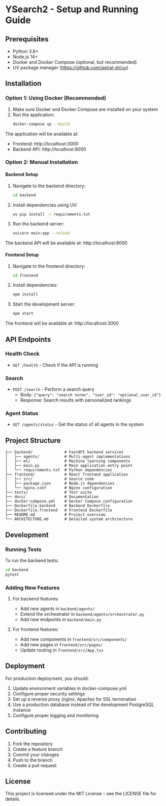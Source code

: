 # YSearch2 - Setup and Running Guide

## Prerequisites

- Python 3.8+
- Node.js 14+
- Docker and Docker Compose (optional, but recommended)
- UV package manager (https://github.com/astral-sh/uv)

## Installation

### Option 1: Using Docker (Recommended)

1. Make sure Docker and Docker Compose are installed on your system
2. Run the application:
   ```bash
   docker-compose up --build
   ```

The application will be available at:
- Frontend: http://localhost:3000
- Backend API: http://localhost:8000

### Option 2: Manual Installation

#### Backend Setup

1. Navigate to the backend directory:
   ```bash
   cd backend
   ```

2. Install dependencies using UV:
   ```bash
   uv pip install -r requirements.txt
   ```

3. Run the backend server:
   ```bash
   uvicorn main:app --reload
   ```

The backend API will be available at: http://localhost:8000

#### Frontend Setup

1. Navigate to the frontend directory:
   ```bash
   cd frontend
   ```

2. Install dependencies:
   ```bash
   npm install
   ```

3. Start the development server:
   ```bash
   npm start
   ```

The frontend will be available at: http://localhost:3000

## API Endpoints

### Health Check
- `GET /health` - Check if the API is running

### Search
- `POST /search` - Perform a search query
  - Body: `{"query": "search terms", "user_id": "optional_user_id"}`
  - Response: Search results with personalized rankings

### Agent Status
- `GET /agents/status` - Get the status of all agents in the system

## Project Structure

```
├── backend/              # FastAPI backend services
│   ├── agents/           # Multi-agent implementations
│   ├── ml/               # Machine learning components
│   ├── main.py           # Main application entry point
│   └── requirements.txt  # Python dependencies
├── frontend/             # React frontend application
│   ├── src/              # Source code
│   ├── package.json      # Node.js dependencies
│   └── nginx.conf        # Nginx configuration
├── tests/                # Test suite
├── docs/                 # Documentation
├── docker-compose.yml    # Docker Compose configuration
├── Dockerfile.backend    # Backend Dockerfile
├── Dockerfile.frontend   # Frontend Dockerfile
├── README.md             # Project overview
└── ARCHITECTURE.md       # Detailed system architecture
```

## Development

### Running Tests

To run the backend tests:
```bash
cd backend
pytest
```

### Adding New Features

1. For backend features:
   - Add new agents in `backend/agents/`
   - Extend the orchestrator in `backend/agents/orchestrator.py`
   - Add new endpoints in `backend/main.py`

2. For frontend features:
   - Add new components in `frontend/src/components/`
   - Add new pages in `frontend/src/pages/`
   - Update routing in `frontend/src/App.tsx`

## Deployment

For production deployment, you should:

1. Update environment variables in docker-compose.yml
2. Configure proper security settings
3. Set up a reverse proxy (nginx, Apache) for SSL termination
4. Use a production database instead of the development PostgreSQL instance
5. Configure proper logging and monitoring

## Contributing

1. Fork the repository
2. Create a feature branch
3. Commit your changes
4. Push to the branch
5. Create a pull request

## License

This project is licensed under the MIT License - see the LICENSE file for details.